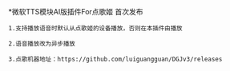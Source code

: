 *微软TTS模块AI版插件For点歌姬 首次发布

	1.支持播放语音时默认从点歌姬的设备播放，否则在本插件由播放

	2.语音播放改为异步播放

	3.点歌机器地址：https://github.com/luiguangguan/DGJv3/releases

